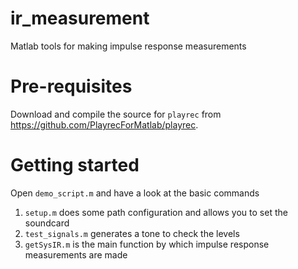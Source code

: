 # ir_measurement
Matlab tools for making impulse response measurements


# Pre-requisites
Download and compile the source for `playrec` from https://github.com/PlayrecForMatlab/playrec.

# Getting started
Open `demo_script.m` and have a look at the basic commands

1. `setup.m` does some path configuration and allows you to set the soundcard
2. `test_signals.m` generates a tone to check the levels
3. `getSysIR.m` is the main function by which impulse response measurements are made